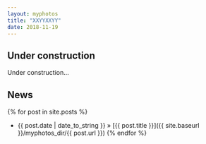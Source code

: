 ```yaml
---
layout: myphotos
title: "XXYYXXYY"
date: 2018-11-19
---
```


## Under construction 
Under construction...

## News
{% for post in site.posts %}
   - {{ post.date | date_to_string }} » [{{ post.title }}]({{ site.baseurl }}/myphotos_dir/{{ post.url }})
{% endfor %}

